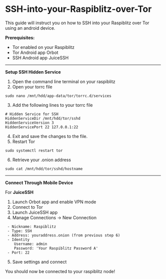 

# SSH-into-your-Raspiblitz-over-Tor

This guide will instruct you on how to SSH into your Raspiblitz over Tor using an android device.



**Prerequisites:**
- Tor enabled on your Raspiblitz 
- Tor Android app Orbot
- SSH Android app JuiceSSH

----------------------------------------------

**Setup SSH Hidden Service**
1. Open the command line terminal on your raspiblitz
2. Open your torrc file
  ```
  sudo nano /mnt/hdd/app-data/tor/torrc.d/services
  ```
3. Add the following lines to your torrc file  
  ```
  # Hidden Service for SSH
  HiddenServiceDir /mnt/hdd/tor/sshd
  HiddenServiceVersion 3
  HiddenServicePort 22 127.0.0.1:22
  ```
4. Exit and save the changes to the file.
5. Restart Tor
  ```
  sudo systemctl restart tor
  ```
6. Retrieve your .onion address
  ```
  sudo cat /mnt/hdd/tor/sshd/hostname
  ```

----------------------------------------------

**Connect Through Mobile Device**

For **JuiceSSH**
  1. Launch Orbot app and enable VPN mode
  2. Connect to Tor
  3. Launch JuiceSSH app
  4. Manage Connections -> New Connection
  ```
   - Nickname: Raspiblitz
   - Type: SSH
   - Address: youraddress.onion (from previous step 6)
   - Identity
      Username: admin
      Password: 'Your Raspiblitz Password A'
   - Port: 22
  ```
  5. Save settings and connect

You should now be connected to your raspiblitz node!

